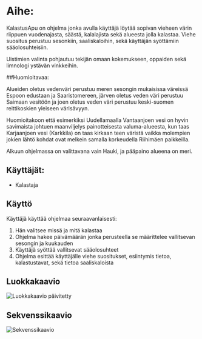 # Aihe:

KalastusApu on ohjelma jonka avulla käyttäjä löytää sopivan vieheen värin riippuen
vuodenajasta, säästä, kalalajista sekä alueesta jolla kalastaa. Viehe suositus perustuu sesonkiin,
saaliskaloihin, sekä käyttäjän syöttämiin sääolosuhteisiin.

Uistimien valinta pohjautuu tekijän omaan kokemukseen, oppaiden sekä limnologi ystävän vinkkeihin.

##Huomioitavaa:

Alueiden oletus vedenväri perustuu meren sesongin mukaisissa väreissä Espoon edustaan ja Saaristomereen, järven oletus veden väri perustuu Saimaan vesitöön ja joen oletus veden väri perustuu keski-suomen reittikoskien yleiseen värisävyyn.

Huomioitakoon että esimerkiksi Uudellamaalla Vantaanjoen vesi on hyvin savimaista johtuen maanviljelys painotteisesta valuma-alueesta, kun taas Karjaanjoen vesi (Karkkila) on taas kirkaan teen väristä vaikka molempien jokien lähtö kohdat ovat melkein samalla korkeudella Riihimäen paikkeilla.

Alkuun ohjelmassa on valittavana vain Hauki, ja pääpaino alueena on meri.

## Käyttäjät:
* Kalastaja

## Käyttö

Käyttäjä käyttää ohjelmaa seuraavanlaisesti:

1. Hän valitsee missä ja mitä kalastaa
2. Ohjelma hakee päivämäärän jonka perusteella se määrittelee vallitsevan sesongin ja kuukauden
3. Käyttäjä syöttää vallitsevat sääolosuhteet
4. Ohjelma esittää käyttäjälle viehe suositukset, esiintymis tietoa, kalastustavat, sekä tietoa saaliskaloista

## Luokkakaavio

![Luokkakaavio päivitetty](https://github.com/mikkovalla/KalastusApu/blob/master/dokumentaatio/kalastusApu_luokkakaavio.png)

## Sekvenssikaavio

![Sekvenssikaavio](https://github.com/mikkovalla/KalastusApu/blob/master/dokumentaatio/sekvenssi_kaaviot.png)
